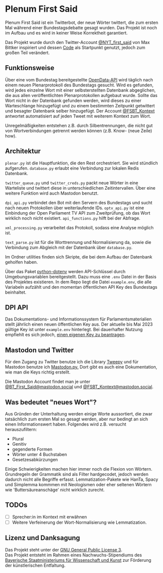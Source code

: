 # Plenum First Said


Plenum First Said ist ein Twitterbot, der neue Wörter twittert, die zum ersten Mal während einer Bundestagsdebatte gesagt wurden. Das Projekt ist noch im Aufbau und es wird in keiner Weise  Korrektheit garantiert. 

Das Projekt wurde durch den Twitter-Account [@NYT_first_said](https://twitter.com/NYT_first_said) von Max Bittker inspiriert und dessen [Code](https://github.com/MaxBittker/nyt-first-said) als Startpunkt genutzt, jedoch zum großen Teil verändert. 

## Funktionsweise

Über eine vom Bundestag bereitgestellte [OpenData-API](https://dip.bundestag.de/%C3%BCber-dip/hilfe/api#content) wird täglich nach einem neuen Plenarprotokoll des Bundestags gesucht. Wird es gefunden, wird jedes einzelne Wort mit einer selbsterstellten Datenbank abgeglichen, die aus allen veröffentlichten Plenarprotokollen aufgebaut wurde. Sollte das Wort nicht in der Datenbank gefunden werden, wird dieses zu einer Warteschlange hinzugefügt und zu einem bestimmten Zeitpunkt getwittert und besagter Datenbank selber hinzugefügt. Der Account [@FSBT_Kontext](https://twitter.com/FSBT_Kontext) antwortet automatisiert auf jeden Tweet mit weiterem Kontext zum Wort.

Unregelmäßigkeiten entstehen z.B. durch Silbentrennungen, die nicht gut von Wortverbindungen getrennt werden können (z.B. Know- (neue Zeile) how). 

## Architektur

`plenar.py` ist die Hauptfunktion, die den Rest orchestriert. Sie wird stündlich aufgerufen. `database.py` erlaubt eine Verbindung zur lokalen Redis Datenbank. 

`twitter_queue.py` und `twitter_creds.py` packt neue Wörter in eine Warteliste und twittert diese in unterschiedlichen Zeitintervallen. Über eine weitere Funktion wird auch Mastodon benutzt.

`dpi_api.py` verbindet den Bot mit den Servern des Bundestags und sucht nach neuen Protokollen über weiterlaufende IDs. `optv_api.py` ist eine Einbindung der Open Parliament TV API zum Zweitprüfung, ob das Wort wirklich noch nicht existiert. `api_functions.py` hilft bei der Abfrage. 

`xml_processing.py` verarbeitet das Protokoll, sodass eine Analyse möglich ist.

`text_parse.py` ist für die Worttrennung und Normalisierung da, sowie die Verbindung zum Abgleich mit der Datenbank über `database.py`. 

Im Ordner utilities finden sich Skripte, die bei dem Aufbau der Datenbank geholfen haben. 

Über das Paket [python-dotenv](https://github.com/theskumar/python-dotenv) werden API-Schlüssel durch Umgebungsvariablen bereitgestellt. Dazu muss eine `.env` Datei in der Basis des Projektes existieren. In dem Repo liegt die Datei `example.env`, die alle Variabeln aufzählt und den momentan öffentlichen API Key des Bundestags beinhaltet.

## DPI API 

Das Dokumentations- und Informationssystem für Parlamentsmaterialien stellt jährlich einen neuen öffentlichen Key aus. Der aktuelle bis Mai 2023 gültige Key ist unter `example.env` hinterlegt. Bei dauerhafter Nutzung empfiehlt es sich jedoch, [einen eigenen Key zu beantragen](https://dip.bundestag.de/%C3%BCber-dip/hilfe/api#content).

## Mastodon und Twitter
Für den Zugang zu Twitter benutze ich die Library [Tweepy](https://www.tweepy.org/) und für Mastodon benutze ich [Mastodon.py.](https://github.com/halcy/Mastodon.py) Dort gibt es auch eine Dokumentation, wie man die Keys richtig erstellt. 

Die Mastodon Account findet man je unter <a rel="me" href="https://mastodon.social/@BT_First_Said">@BT_First_Said@mastodon.social</a> und <a rel="me" href="https://mastodon.social/@FSBT_Kontext">@FSBT_Kontext@mastodon.social</a>.


## Was bedeutet "neues Wort"?

Aus Gründen der Unterhaltung werden einige Worte aussortiert, die zwar tatsächlich zum ersten Mal so gesagt werden, aber nur bedingt an sich einen Informationswert haben. Folgendes wird z.B. versucht herauszufiltern:
- Plural
- Genitiv
- gegenderte Formen
- Wörter unter 4 Buchstaben
- Gesetzesabkürzungen

Einige Schwierigkeiten machen hier immer noch die Flexion von Wörtern. Grundregeln der Grammatik sind als Filter hardgecodet, jedoch werden dadurch nicht alle Begriffe erfasst. Lemmatization-Pakete wie HanTa, Spacy und Simplemma kommmen mit Neologismen oder eher seltenen Wörtern wie 'Buttersäureanschäge' nicht wirklich zurecht. 

## TODOs
- [ ] Sprecher:in im Kontext mit erwähnen  
- [ ] Weitere Verfeinerung der Wort-Normalisierung wie Lemmatization.

## Lizenz und Danksagung

Das Projekt steht unter der [GNU General Public License 3](https://www.gnu.org/licenses/gpl-3.0.de.html).  
Das Projekt entsteht im Rahmen eines Nachwuchs-Stipendiums des [Bayerische Staatministeriums für Wissenschaft und Kunst](https://www.stmwk.bayern.de/) zur Förderung der künstlerischen Entfaltung. 



